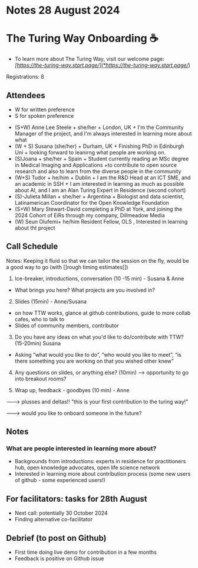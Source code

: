 # Notes 28 August 2024
# The Turing Way Onboarding ☕

 - To learn more about The Turing Way, visit our welcome page: *[https://the-turing-way.start.page/](*https://the-turing-way.start.page/*)

Registrations: 8

## Attendees

- W for written preference
- S for spoken preference

* (S+W) Anne Lee Steele + she/her + London, UK + I'm the Community Manager of the project, and I'm always interested in learning more about what 
* (W + S) Susana (she/her) + Durham, UK + Finishing PhD in Edinburgh Uni + looking forward to leanirng what people are working on. 
* (S)Joana + she/her + Spain + Student currently reading an MSc degree in Medical Imaging and Applications +to contribute to open source research and also to learn from the diverse people in the community
* (W+S) Tudor + he/him + Dublin + I am the R\&D Head at an ICT SME, and an academic in SSH + I am interested in learning as much as possible about AI, and I am an Alan Turing Expert in Residence (second cohort)
* (S)-Julieta Millan + she/her + Argentina + Biologist and data scientist, Latinamerican Coordinator for the Open Knowledge Foundation
* (S+W) Mary Stewart-David  completing a PhD at York, and joining the 2024 Cohort of EiRs through my company, Dillmeadow Media
* (W) Seun Olufemi+ he/him Resident Fellow, OLS , Interested in learning about tht project 

## Call Schedule

Notes: Keeping it fluid so that we can tailor the session on the fly, would be a good way to go (with []rough timing estimates[])

1) Ice-breaker, introductions, conversation (10 -15 min) - Susana \& Anne

*  What brings you here? What projects are you involved in?
2) Slides (15min) - Anne/Susana

*  on how TTW works, glance at github contributions, guide to more collab cafes, who to talk to
*  Slides of community members, contributor 
3) Do you have any ideas on what you'd like to do/contribute with TTW? (15-20min) Susana

*  Asking  “what would you like to do”, “who would you like to meet”, “is there something you are working on that you wished other knew”
4) Any questions on slides, or anything else? (10min) --> opportunity to go into breakout rooms?

5)  Wrap up, feedback - goodbyes (10 min) - Anne

---> plusses and deltas!! "this is your first contribution to the turing way!"

---> would you like to onboard someone in the future?
## Notes

### What are people interested in learning more about?

* Backgrounds from introductions: experts in residence for practitioners hub, open knowledge advocates, open life science network
* Interested in learning more about contribution process (some new users of github - some experienced users!)

## For facilitators: tasks for 28th August

- Next call: potentially 30 October 2024
- Finding alternative co-facilitator

## Debrief (to post on Github)

* First time doing live demo for contribution in a few months
* Feedback is positive on Github issue

